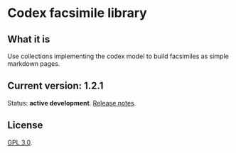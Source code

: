 # Codex facsimile library

## What it is

Use collections implementing the codex model to build facsimiles as simple markdown pages.

## Current version:  1.2.1

Status: **active development**. [Release notes](releases.md).


## License

[GPL 3.0](https://opensource.org/licenses/gpl-3.0.html).
